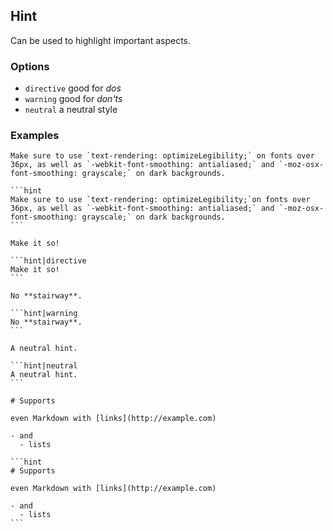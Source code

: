 ## Hint

Can be used to highlight important aspects.

### Options

- `directive` good for _dos_
- `warning` good for _don'ts_
- `neutral` a neutral style

### Examples

```hint
Make sure to use `text-rendering: optimizeLegibility;` on fonts over 36px, as well as `-webkit-font-smoothing: antialiased;` and `-moz-osx-font-smoothing: grayscale;` on dark backgrounds.
```

````code
```hint
Make sure to use `text-rendering: optimizeLegibility;`on fonts over 36px, as well as `-webkit-font-smoothing: antialiased;` and `-moz-osx-font-smoothing: grayscale;` on dark backgrounds.
```
````

```hint|directive,span-4
Make it so!
```

````code|span-2
```hint|directive
Make it so!
```
````

```hint|warning,span-4
No **stairway**.
```

````code|span-2
```hint|warning
No **stairway**.
```
````

```hint|neutral,span-4
A neutral hint.
```

````code|span-2
```hint|neutral
A neutral hint.
```
````

```hint|span-4
# Supports

even Markdown with [links](http://example.com)

- and
  - lists
```

````code|span-2
```hint
# Supports

even Markdown with [links](http://example.com)

- and
  - lists
```
````
